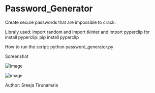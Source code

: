 # Password_Generator

Create secure passwords that are impossible to crack.

Libraly used:
import random and import tkinter and import pyperclip for install pyperclip: pip install pyperclip

How to run the script:
python password_generator.py

Screenshot

![image](https://github.com/user-attachments/assets/f1b490fe-0f13-451b-a2e7-7833f6ed85a8)

![image](https://github.com/user-attachments/assets/e81d403f-df6b-4c2d-9394-124423676c9d)

Author:
Sreeja Tirunamala
